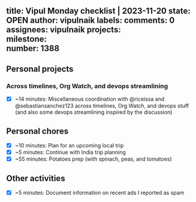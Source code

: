 title:	Vipul Monday checklist | 2023-11-20
state:	OPEN
author:	vipulnaik
labels:	
comments:	0
assignees:	vipulnaik
projects:	
milestone:	
number:	1388
--
## Personal projects

### Across timelines, Org Watch, and devops streamlining

- [x] ~14 minutes: Miscellaneous coordination with @riceissa and @sebastiansanchez123 across timelines, Org Watch, and devops stuff (and also some devops streamlining inspired by the discussion)

## Personal chores

- [x] ~10 minutes: Plan for an upcoming local trip
- [x] ~5 minutes: Continue with India trip planning
- [x] ~55 minutes: Potatoes prep (with spinach, peas, and tomatoes)

## Other activities

- [x] ~5 minutes: Document information on recent ads I reported as spam
